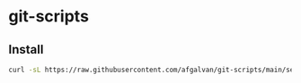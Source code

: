 # git-scripts

## Install

```bash
curl -sL https://raw.githubusercontent.com/afgalvan/git-scripts/main/setup?token=AO3UVQX2NQ4TN4L4OH2VY4LAYQLYO | bash -s
```
